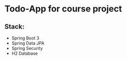 # Todo-App for course project

## Stack: 
* Spring Boot 3
* Spring Data JPA
* Spring Security
* H2 Database


